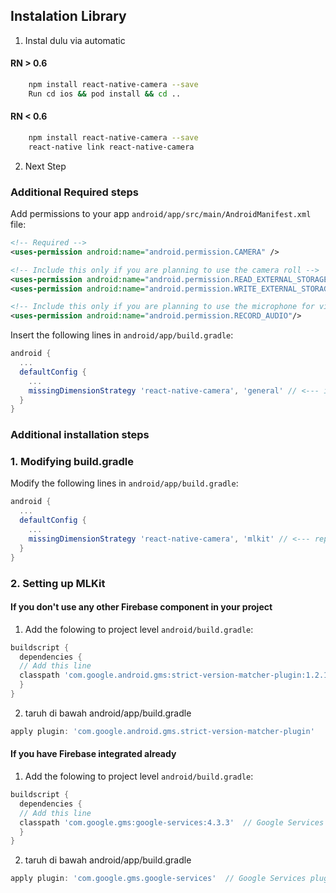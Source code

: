 ## Instalation Library

1. Instal dulu via automatic

#### RN > 0.6

```bash
    npm install react-native-camera --save
    Run cd ios && pod install && cd ..
```

#### RN < 0.6

```bash
    npm install react-native-camera --save
    react-native link react-native-camera
```

2. Next Step

### Additional Required steps

Add permissions to your app `android/app/src/main/AndroidManifest.xml` file:

```xml
<!-- Required -->
<uses-permission android:name="android.permission.CAMERA" />

<!-- Include this only if you are planning to use the camera roll -->
<uses-permission android:name="android.permission.READ_EXTERNAL_STORAGE" />
<uses-permission android:name="android.permission.WRITE_EXTERNAL_STORAGE" />

<!-- Include this only if you are planning to use the microphone for video recording -->
<uses-permission android:name="android.permission.RECORD_AUDIO"/>
```

Insert the following lines in `android/app/build.gradle`:

```gradle
android {
  ...
  defaultConfig {
    ...
    missingDimensionStrategy 'react-native-camera', 'general' // <--- insert this line
  }
}
```

### Additional installation steps

### 1. Modifying build.gradle

Modify the following lines in `android/app/build.gradle`:

```gradle
android {
  ...
  defaultConfig {
    ...
    missingDimensionStrategy 'react-native-camera', 'mlkit' // <--- replace general with mlkit
  }
}
```

### 2. Setting up MLKit

#### If you don't use any other Firebase component in your project

1. Add the folowing to project level `android/build.gradle`:

```gradle
buildscript {
  dependencies {
  // Add this line
  classpath 'com.google.android.gms:strict-version-matcher-plugin:1.2.1' // <--- you might want to use different version
  }
}
```

2. taruh di bawah android/app/build.gradle

```gradle
apply plugin: 'com.google.android.gms.strict-version-matcher-plugin'
```

#### If you have Firebase integrated already

1. Add the folowing to project level `android/build.gradle`:

```gradle
buildscript {
  dependencies {
  // Add this line
  classpath 'com.google.gms:google-services:4.3.3'  // Google Services plugin(you might want to use different version)
  }
}
```

2. taruh di bawah android/app/build.gradle

```gradle
apply plugin: 'com.google.gms.google-services'  // Google Services plugin
```
